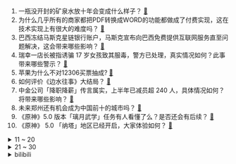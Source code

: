 1. 一瓶没开封的矿泉水放十年会变成什么样子？ [:link:](https://www.zhihu.com/question/665693306)
2. 为什么几乎所有的商家都把PDF转换成WORD的功能都做成了付费实现，这在技术实现上有很大的难度吗？ [:link:](https://www.zhihu.com/question/462704654)
3. 巴西冻结马斯克星链银行账户，马斯克宣布向巴西免费提供互联网服务直至问题解决，这会带来哪些影响？ [:link:](https://www.zhihu.com/question/665694783)
4. 瑞幸一店长被指诱骗 17 岁女孩致其服毒，警方已处理，真实情况如何？此事带来哪些警示？ [:link:](https://www.zhihu.com/question/665787016)
5. 苹果为什么不对12306买票抽成? [:link:](https://www.zhihu.com/question/665800531)
6. 如何评价《边水往事》大结局？ [:link:](https://www.zhihu.com/question/665595533)
7. 中金公司「降职降薪」传言属实，上半年已减员超 240 人，具体情况如何？将带来哪些影响？ [:link:](https://www.zhihu.com/question/665786091)
8. 未来郑州还有机会成为中国前十的城市吗？ [:link:](https://www.zhihu.com/question/662460737)
9. 《原神》5.0 版本「璃月武学」任务有人看懂了么？是否还会有后续？ [:link:](https://www.zhihu.com/question/665524456)
10. 《原神》 5.0 「纳塔」地区已经开启，大家体验如何？ [:link:](https://www.zhihu.com/question/665510261)
<details>
<summary>11 ~ 20</summary>

11. 各位认为文笔最好的网络小说作家是谁？ [:link:](https://www.zhihu.com/question/660417619)
12. 如何看待V社今年关于Dota2国际邀请赛取消赞助商展示的决定？ [:link:](https://www.zhihu.com/question/665496155)
13. 为什么越来越多的人不想找工作了，在家待业？ [:link:](https://www.zhihu.com/question/660333421)
14. 如何评价《黑神话：悟空》中哪吒的形象？ [:link:](https://www.zhihu.com/question/665621277)
15. 男子入职 2 天拒绝周末加班被辞退，耗时 1 年多与公司连打 5 场官司全赢，如何从法律角度解读？ [:link:](https://www.zhihu.com/question/665790183)
16. 为什么外星科幻电影很多都喜欢虫族的社会结构? [:link:](https://www.zhihu.com/question/52318027)
17. 小天才手表应用称「中国人最虚伪」，官方回应「下架小度 App」，此事暴露出哪些问题？如何加强监管？ [:link:](https://www.zhihu.com/question/665718966)
18. 山东省体育局回应「孙颖莎来者不善」争议表述，「系被恶意解读」，如何看待这一表述？ [:link:](https://www.zhihu.com/question/665718789)
19. 杨戬代替悟能，哪吒代替悟净，取经可以不找外援吗？ [:link:](https://www.zhihu.com/question/665404731)
20. 美国一波音客机维修时爆胎，致 2 死 1 伤，如何看待美国波音客机事故频发？ [:link:](https://www.zhihu.com/question/665505052)
</details>
<details>
<summary>21 ~ 30</summary>

21. 山西一血站称学生两个半月献四次血浆可获得 200 元助学补助，当地卫健局「合法合规 」，具体情况如何？ [:link:](https://www.zhihu.com/question/665415916)
22. 宗馥莉接任娃哈哈集团董事长，如何看待此事？对娃哈哈发展会带来哪些影响？ [:link:](https://www.zhihu.com/question/665797084)
23. 你听过「故意缩短使用寿命」的设计吗，你身边哪些东西有这个嫌疑？ [:link:](https://www.zhihu.com/question/661210634)
24. 如何看待朋友圈里一直在旅行的人？ [:link:](https://www.zhihu.com/question/451744977)
25. 为什么猎豹比一般的猫科动物更为亲人一点？ [:link:](https://www.zhihu.com/question/431741784)
26. 16 岁女孩晚上离家出走，知情人称「已经轻生，在河里找到遗体」，具体情况如何？怎样避免类似悲剧？ [:link:](https://www.zhihu.com/question/665587653)
27. 为什么昆汀、诺兰等这么热衷胶片摄影技术？胶片摄影比目前最先进的数码摄影质量更高？ [:link:](https://www.zhihu.com/question/24696635)
28. 入职了新公司感觉很奇怪，哪位大牛能帮我解解疑惑？这公司我能呆下去吗？ [:link:](https://www.zhihu.com/question/664650537)
29. 为啥，辞职时人们都不愿说真话？ [:link:](https://www.zhihu.com/question/663669944)
30. 为什么有人总是害怕表达真实的自己？ [:link:](https://www.zhihu.com/question/665595968)
</details><details>
<summary>bilibili</summary>

</details>